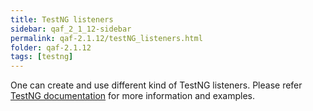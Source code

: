 ```yaml
---
title: TestNG listeners
sidebar: qaf_2_1_12-sidebar
permalink: qaf-2.1.12/testNG_listeners.html
folder: qaf-2.1.12
tags: [testng]
---
```


One can create and use different kind of TestNG listeners. Please refer [TestNG documentation](http://testng.org/doc/documentation-main.html#testng-listeners)  for more information and examples.

